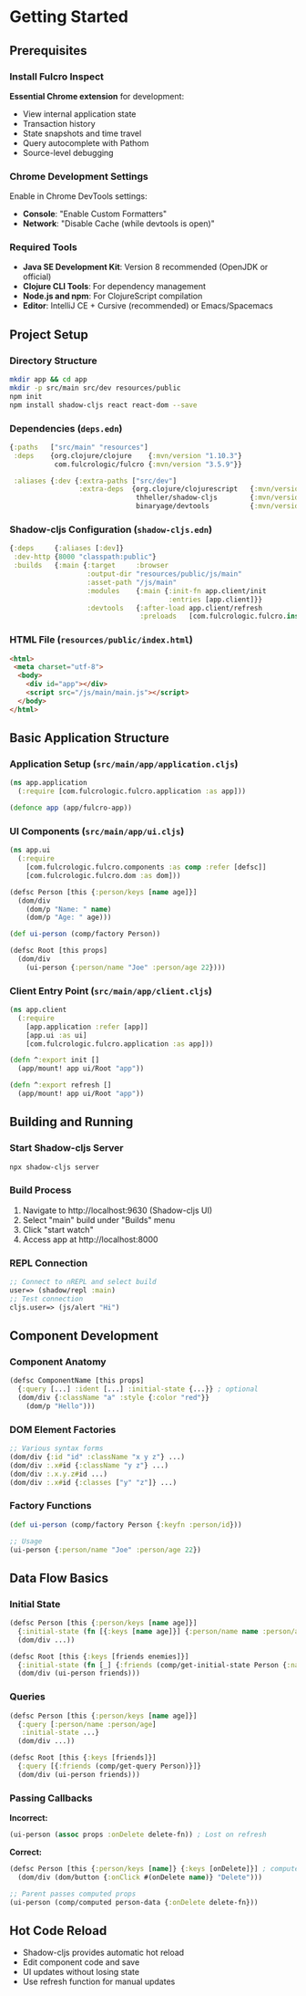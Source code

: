 # Getting Started

## Prerequisites

### Install Fulcro Inspect
**Essential Chrome extension** for development:
- View internal application state
- Transaction history
- State snapshots and time travel
- Query autocomplete with Pathom
- Source-level debugging

### Chrome Development Settings
Enable in Chrome DevTools settings:
- **Console**: "Enable Custom Formatters"
- **Network**: "Disable Cache (while devtools is open)"

### Required Tools
- **Java SE Development Kit**: Version 8 recommended (OpenJDK or official)
- **Clojure CLI Tools**: For dependency management
- **Node.js and npm**: For ClojureScript compilation
- **Editor**: IntelliJ CE + Cursive (recommended) or Emacs/Spacemacs

## Project Setup

### Directory Structure
```bash
mkdir app && cd app
mkdir -p src/main src/dev resources/public
npm init
npm install shadow-cljs react react-dom --save
```

### Dependencies (`deps.edn`)
```clojure
{:paths   ["src/main" "resources"]
 :deps    {org.clojure/clojure    {:mvn/version "1.10.3"}
           com.fulcrologic/fulcro {:mvn/version "3.5.9"}}

 :aliases {:dev {:extra-paths ["src/dev"]
                 :extra-deps  {org.clojure/clojurescript   {:mvn/version "1.10.914"}
                               thheller/shadow-cljs        {:mvn/version "2.16.9"}
                               binaryage/devtools          {:mvn/version  "1.0.4"}}}}}
```

### Shadow-cljs Configuration (`shadow-cljs.edn`)
```clojure
{:deps     {:aliases [:dev]}
 :dev-http {8000 "classpath:public"}
 :builds   {:main {:target     :browser
                   :output-dir "resources/public/js/main"
                   :asset-path "/js/main"
                   :modules    {:main {:init-fn app.client/init
                                       :entries [app.client]}}
                   :devtools   {:after-load app.client/refresh
                                :preloads   [com.fulcrologic.fulcro.inspect.preload]}}}}
```

### HTML File (`resources/public/index.html`)
```html
<html>
 <meta charset="utf-8">
  <body>
    <div id="app"></div>
    <script src="/js/main/main.js"></script>
  </body>
</html>
```

## Basic Application Structure

### Application Setup (`src/main/app/application.cljs`)
```clojure
(ns app.application
  (:require [com.fulcrologic.fulcro.application :as app]))

(defonce app (app/fulcro-app))
```

### UI Components (`src/main/app/ui.cljs`)
```clojure
(ns app.ui
  (:require
    [com.fulcrologic.fulcro.components :as comp :refer [defsc]]
    [com.fulcrologic.fulcro.dom :as dom]))

(defsc Person [this {:person/keys [name age]}]
  (dom/div
    (dom/p "Name: " name)
    (dom/p "Age: " age)))

(def ui-person (comp/factory Person))

(defsc Root [this props]
  (dom/div
    (ui-person {:person/name "Joe" :person/age 22})))
```

### Client Entry Point (`src/main/app/client.cljs`)
```clojure
(ns app.client
  (:require
    [app.application :refer [app]]
    [app.ui :as ui]
    [com.fulcrologic.fulcro.application :as app]))

(defn ^:export init []
  (app/mount! app ui/Root "app"))

(defn ^:export refresh []
  (app/mount! app ui/Root "app"))
```

## Building and Running

### Start Shadow-cljs Server
```bash
npx shadow-cljs server
```

### Build Process
1. Navigate to http://localhost:9630 (Shadow-cljs UI)
2. Select "main" build under "Builds" menu
3. Click "start watch"
4. Access app at http://localhost:8000

### REPL Connection
```clojure
;; Connect to nREPL and select build
user=> (shadow/repl :main)
;; Test connection
cljs.user=> (js/alert "Hi")
```

## Component Development

### Component Anatomy
```clojure
(defsc ComponentName [this props]
  {:query [...] :ident [...] :initial-state {...}} ; optional
  (dom/div {:className "a" :style {:color "red"}}
    (dom/p "Hello")))
```

### DOM Element Factories
```clojure
;; Various syntax forms
(dom/div {:id "id" :className "x y z"} ...)
(dom/div :.x#id {:className "y z"} ...)
(dom/div :.x.y.z#id ...)
(dom/div :.x#id {:classes ["y" "z"]} ...)
```

### Factory Functions
```clojure
(def ui-person (comp/factory Person {:keyfn :person/id}))

;; Usage
(ui-person {:person/name "Joe" :person/age 22})
```

## Data Flow Basics

### Initial State
```clojure
(defsc Person [this {:person/keys [name age]}]
  {:initial-state (fn [{:keys [name age]}] {:person/name name :person/age age})}
  (dom/div ...))

(defsc Root [this {:keys [friends enemies]}]
  {:initial-state (fn [_] {:friends (comp/get-initial-state Person {:name "Joe" :age 22})})
  (dom/div (ui-person friends)))
```

### Queries
```clojure
(defsc Person [this {:person/keys [name age]}]
  {:query [:person/name :person/age]
   :initial-state ...}
  (dom/div ...))

(defsc Root [this {:keys [friends]}]
  {:query [{:friends (comp/get-query Person)}]}
  (dom/div (ui-person friends)))
```

### Passing Callbacks
**Incorrect:**
```clojure
(ui-person (assoc props :onDelete delete-fn)) ; Lost on refresh
```

**Correct:**
```clojure
(defsc Person [this {:person/keys [name]} {:keys [onDelete]}] ; computed props
  (dom/div (dom/button {:onClick #(onDelete name)} "Delete")))

;; Parent passes computed props
(ui-person (comp/computed person-data {:onDelete delete-fn}))
```

## Hot Code Reload
- Shadow-cljs provides automatic hot reload
- Edit component code and save
- UI updates without losing state
- Use refresh function for manual updates